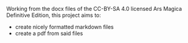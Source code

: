 Working from the docx files of the CC-BY-SA 4.0 licensed Ars Magica Definitive Edition, this project aims to:

  * create nicely formatted markdown files
  * create a pdf from said files
